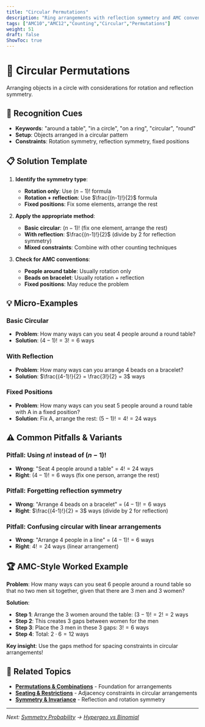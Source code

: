 ```yaml
---
title: "Circular Permutations"
description: "Ring arrangements with reflection symmetry and AMC conventions for circular problems."
tags: ["AMC10","AMC12","Counting","Circular","Permutations"]
weight: 51
draft: false
ShowToc: true
---
```


# 🔄 Circular Permutations

Arranging objects in a circle with considerations for rotation and reflection symmetry.

## 🎯 Recognition Cues

- **Keywords**: "around a table", "in a circle", "on a ring", "circular", "round"
- **Setup**: Objects arranged in a circular pattern
- **Constraints**: Rotation symmetry, reflection symmetry, fixed positions

## 📋 Solution Template

1. **Identify the symmetry type**:
   - **Rotation only**: Use $(n-1)!$ formula
   - **Rotation + reflection**: Use $\frac{(n-1)!}{2}$ formula
   - **Fixed positions**: Fix some elements, arrange the rest

2. **Apply the appropriate method**:
   - **Basic circular**: $(n-1)!$ (fix one element, arrange the rest)
   - **With reflection**: $\frac{(n-1)!}{2}$ (divide by 2 for reflection symmetry)
   - **Mixed constraints**: Combine with other counting techniques

3. **Check for AMC conventions**:
   - **People around table**: Usually rotation only
   - **Beads on bracelet**: Usually rotation + reflection
   - **Fixed positions**: May reduce the problem

## 💡 Micro-Examples

### Basic Circular
- **Problem**: How many ways can you seat 4 people around a round table?
- **Solution**: $(4-1)! = 3! = 6$ ways

### With Reflection
- **Problem**: How many ways can you arrange 4 beads on a bracelet?
- **Solution**: $\frac{(4-1)!}{2} = \frac{3!}{2} = 3$ ways

### Fixed Positions
- **Problem**: How many ways can you seat 5 people around a round table with A in a fixed position?
- **Solution**: Fix A, arrange the rest: $(5-1)! = 4! = 24$ ways

## ⚠️ Common Pitfalls & Variants

### **Pitfall**: Using $n!$ instead of $(n-1)!$
- **Wrong**: "Seat 4 people around a table" = $4! = 24$ ways
- **Right**: $(4-1)! = 6$ ways (fix one person, arrange the rest)

### **Pitfall**: Forgetting reflection symmetry
- **Wrong**: "Arrange 4 beads on a bracelet" = $(4-1)! = 6$ ways
- **Right**: $\frac{(4-1)!}{2} = 3$ ways (divide by 2 for reflection)

### **Pitfall**: Confusing circular with linear arrangements
- **Wrong**: "Arrange 4 people in a line" = $(4-1)! = 6$ ways
- **Right**: $4! = 24$ ways (linear arrangement)

## 🏆 AMC-Style Worked Example

**Problem**: How many ways can you seat 6 people around a round table so that no two men sit together, given that there are 3 men and 3 women?

**Solution**:
- **Step 1**: Arrange the 3 women around the table: $(3-1)! = 2! = 2$ ways
- **Step 2**: This creates 3 gaps between women for the men
- **Step 3**: Place the 3 men in these 3 gaps: $3! = 6$ ways
- **Step 4**: Total: $2 \cdot 6 = 12$ ways

**Key insight**: Use the gaps method for spacing constraints in circular arrangements!

## 🔗 Related Topics

- **[Permutations & Combinations](02-topics/permutations-combinations)** - Foundation for arrangements
- **[Seating & Restrictions](seatings-restrictions)** - Adjacency constraints in circular arrangements
- **[Symmetry & Invariance](02-topics/symmetry-invariance)** - Reflection and rotation symmetry

---

*Next: [Symmetry Probability](symmetry-probability) → [Hypergeo vs Binomial](hypergeo-vs-binomial)*
